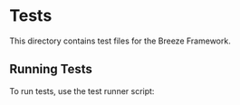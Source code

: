 # Tests

This directory contains test files for the Breeze Framework.

## Running Tests

To run tests, use the test runner script: 